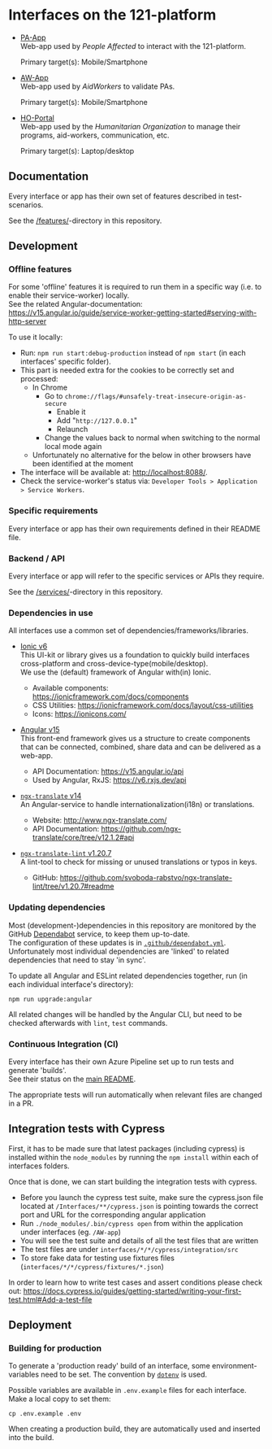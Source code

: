 # Interfaces on the 121-platform

- [PA-App](./PA-App/)  
  Web-app used by _People Affected_ to interact with the 121-platform.

  Primary target(s): Mobile/Smartphone

- [AW-App](./AW-App/)  
  Web-app used by _AidWorkers_ to validate PAs.

  Primary target(s): Mobile/Smartphone

- [HO-Portal](./HO-Portal/)  
  Web-app used by the _Humanitarian Organization_ to manage their programs, aid-workers, communication, etc.

  Primary target(s): Laptop/desktop

## Documentation

Every interface or app has their own set of features described in test-scenarios.

See the [/features/](../features/)-directory in this repository.

## Development

### Offline features

For some 'offline' features it is required to run them in a specific way (i.e. to enable their service-worker) locally.  
See the related Angular-documentation: <https://v15.angular.io/guide/service-worker-getting-started#serving-with-http-server>

To use it locally:

- Run: `npm run start:debug-production` instead of `npm start` (in each interfaces' specific folder).
- This part is needed extra for the cookies to be correctly set and processed:
  - In Chrome
    - Go to `chrome://flags/#unsafely-treat-insecure-origin-as-secure`
      - Enable it
      - Add "`http://127.0.0.1`"
      - Relaunch
    - Change the values back to normal when switching to the normal local mode again
  - Unfortunately no alternative for the below in other browsers have been identified at the moment
- The interface will be available at: <http://localhost:8088/>.
- Check the service-worker's status via: `Developer Tools > Application > Service Workers`.

### Specific requirements

Every interface or app has their own requirements defined in their README file.

### Backend / API

Every interface or app will refer to the specific services or APIs they require.

See the [/services/](../services/)-directory in this repository.

### Dependencies in use

All interfaces use a common set of dependencies/frameworks/libraries.

- [Ionic v6](https://ionicframework.com/docs/)  
  This UI-kit or library gives us a foundation to quickly build interfaces cross-platform and cross-device-type(mobile/desktop).  
  We use the (default) framework of Angular with(in) Ionic.

  - Available components: <https://ionicframework.com/docs/components>
  - CSS Utilities: <https://ionicframework.com/docs/layout/css-utilities>
  - Icons: <https://ionicons.com/>

- [Angular v15](https://v15.angular.io/docs)  
  This front-end framework gives us a structure to create components that can be connected, combined, share data and can be delivered as a web-app.

  - API Documentation: <https://v15.angular.io/api>
  - Used by Angular, RxJS: <https://v6.rxjs.dev/api>

- [`ngx-translate` v14](https://www.npmjs.com/package/@ngx-translate/core/v/14.0.0)  
  An Angular-service to handle internationalization(i18n) or translations.

  - Website: <http://www.ngx-translate.com/>
  - API Documentation: <https://github.com/ngx-translate/core/tree/v12.1.2#api>

- [`ngx-translate-lint` v1.20.7](https://www.npmjs.com/package/ngx-translate-lint/v/1.20.7)  
   A lint-tool to check for missing or unused translations or typos in keys.

  - GitHub: <https://github.com/svoboda-rabstvo/ngx-translate-lint/tree/v1.20.7#readme>

### Updating dependencies

Most (development-)dependencies in this repository are monitored by the GitHub [Dependabot](https://docs.github.com/en/code-security/dependabot/dependabot-version-updates/about-dependabot-version-updates) service, to keep them up-to-date.  
The configuration of these updates is in [`.github/dependabot.yml`](../.github/dependabot.yml).  
Unfortunately most individual dependencies are 'linked' to related dependencies that need to stay 'in sync'.

To update all Angular and ESLint related dependencies together, run (in each individual interface's directory):

    npm run upgrade:angular

All related changes will be handled by the Angular CLI, but need to be checked afterwards with `lint`, `test` commands.

### Continuous Integration (CI)

Every interface has their own Azure Pipeline set up to run tests and generate 'builds'.  
See their status on the [main README](../README.md#status).

The appropriate tests will run automatically when relevant files are changed in a PR.

## Integration tests with Cypress

First, it has to be made sure that latest packages (including cypress) is installed within the `node_modules` by running the `npm install` within each of interfaces folders.

Once that is done, we can start building the integration tests with cypress.

- Before you launch the cypress test suite, make sure the cypress.json file located at `/Interfaces/**/cypress.json` is pointing towards the correct port and URL for the corresponding angular application
- Run `./node_modules/.bin/cypress open` from within the application under interfaces (eg. `/AW-app`)
- You will see the test suite and details of all the test files that are written
- The test files are under `interfaces/*/*/cypress/integration/src`
- To store fake data for testing use fixtures files (`interfaces/*/*/cypress/fixtures/*.json`)

In order to learn how to write test cases and assert conditions please check out:
<https://docs.cypress.io/guides/getting-started/writing-your-first-test.html#Add-a-test-file>

## Deployment

### Building for production

To generate a 'production ready' build of an interface, some environment-variables need to be set.
The convention by [`dotenv`](https://www.npmjs.com/package/dotenv) is used.

Possible variables are available in `.env.example` files for each interface. Make a local copy to set them:

    cp .env.example .env

When creating a production build, they are automatically used and inserted into the build.

